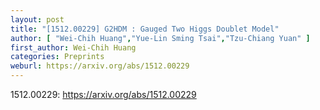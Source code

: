 ```yaml
---
layout: post
title: "[1512.00229] G2HDM : Gauged Two Higgs Doublet Model"
author: [ "Wei-Chih Huang","Yue-Lin Sming Tsai","Tzu-Chiang Yuan" ]
first_author: Wei-Chih Huang
categories: Preprints
weburl: https://arxiv.org/abs/1512.00229
---
```


1512.00229: https://arxiv.org/abs/1512.00229
